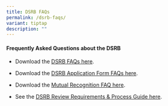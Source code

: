 ```yaml
---
title: DSRB FAQs
permalink: /dsrb-faqs/
variant: tiptap
description: ""
---
```

<h4><strong>Frequently Asked Questions about the DSRB</strong></h4>
<ul data-tight="true" class="tight">
<li>
<p>Download the <a href="/files/Ethics/dsrb_general_faqs_v270225.pdf" rel="noopener nofollow" target="_blank">DSRB FAQs here</a>.</p>
</li>
<li>
<p>Download the <a href="/files/Ethics/FAQs_DSRB_Application_Form.pdf" rel="noopener noreferrer nofollow" target="_blank">DSRB Application Form FAQs here</a>.</p>
</li>
<li>
<p>Download the <a href="/files/Ethics/Mutual_Recognition_FAQ___270325.pdf" rel="noopener nofollow" target="_blank">Mutual Recognition FAQ here</a>.</p>
</li>
<li>
<p>See the <a href="/dsrb-reviewguide/" rel="noopener nofollow" target="_blank">DSRB Review Requirements &amp; Process Guide here</a>.</p>
</li>
</ul>
<p></p>